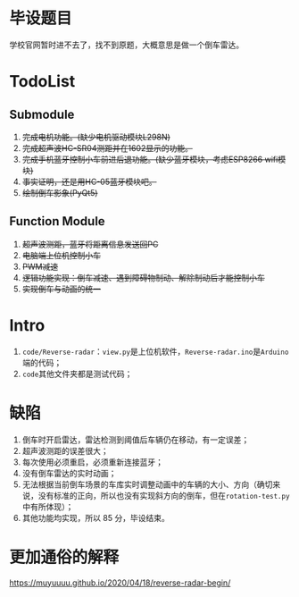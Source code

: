 # 毕设题目

学校官网暂时进不去了，找不到原题，大概意思是做一个倒车雷达。

# TodoList

## Submodule

1. ~~完成电机功能。(缺少电机驱动模块L298N)~~
2. ~~完成超声波HC-SR04测距并在1602显示的功能。~~
3. ~~完成手机蓝牙控制小车前进后退功能。(缺少蓝牙模块，考虑ESP8266 wifi模块)~~
4. ~~事实证明，还是用HC-05蓝牙模块吧。~~
5. ~~绘制倒车影象(PyQt5)~~

## Function Module

1. ~~超声波测距，蓝牙将距离信息发送回PC~~
2. ~~电脑端上位机控制小车~~
3. ~~PWM减速~~
4. ~~逻辑功能实现：倒车减速、遇到障碍物制动、解除制动后才能控制小车~~
5. ~~实现倒车与动画的统一~~

# Intro

1. `code/Reverse-radar`：`view.py`是上位机软件，`Reverse-radar.ino`是`Arduino`端的代码；
2. `code`其他文件夹都是测试代码；

# 缺陷

1. 倒车时开启雷达，雷达检测到阈值后车辆仍在移动，有一定误差；
2. 超声波测距的误差很大；
3. 每次使用必须重启，必须重新连接蓝牙；
4. 没有倒车雷达的实时动画；
5. 无法根据当前倒车场景的车库实时调整动画中的车辆的大小、方向（确切来说，没有标准的正向，所以也没有实现斜方向的倒车，但在`rotation-test.py`中有所体现）；
6. 其他功能均实现，所以 85 分，毕设结束。

# 更加通俗的解释

https://muyuuuu.github.io/2020/04/18/reverse-radar-begin/
